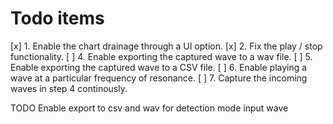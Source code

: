 # Todo items

[x] 1. Enable the chart drainage through a UI option.
[x] 2. Fix the play / stop functionality.
[ ] 4. Enable exporting the captured wave to a wav file.
[ ] 5. Enable exporting the captured wave to a CSV file.
[ ] 6. Enable playing a wave at a particular frequency of resonance.
[ ] 7. Capture the incoming waves in step 4 continously.

TODO
Enable export to csv and wav for detection mode input wave
